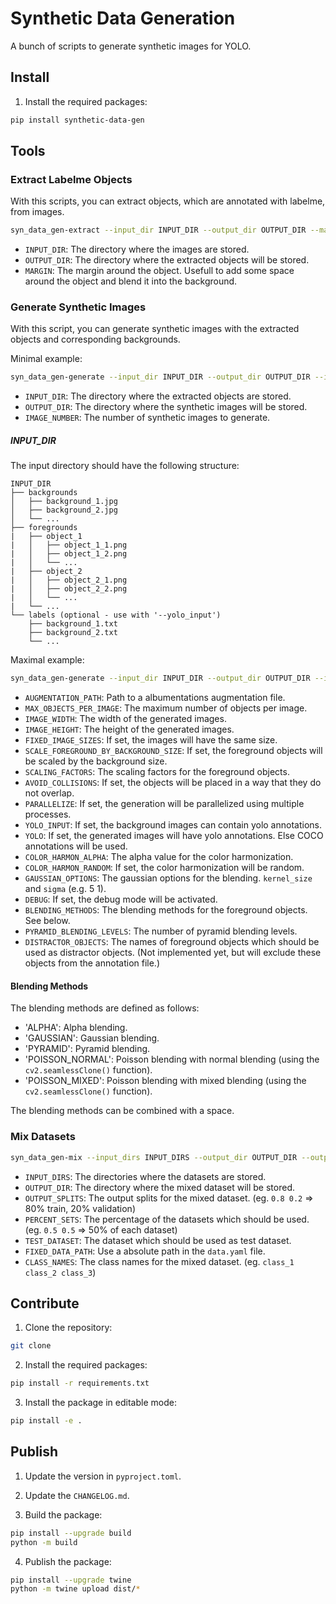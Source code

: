 # Synthetic Data Generation

A bunch of scripts to generate synthetic images for YOLO.

## Install

1. Install the required packages:

```bash
pip install synthetic-data-gen
```

## Tools

### Extract Labelme Objects

With this scripts, you can extract objects, which are annotated with labelme, from images.

```bash
syn_data_gen-extract --input_dir INPUT_DIR --output_dir OUTPUT_DIR --margin MARGIN
```

- `INPUT_DIR`: The directory where the images are stored.
- `OUTPUT_DIR`: The directory where the extracted objects will be stored.
- `MARGIN`: The margin around the object. Usefull to add some space around the object and blend it into the background.

### Generate Synthetic Images

With this script, you can generate synthetic images with the extracted objects and corresponding backgrounds.

Minimal example:

```bash
syn_data_gen-generate --input_dir INPUT_DIR --output_dir OUTPUT_DIR --image_number IMAGE_NUMBER
```

- `INPUT_DIR`: The directory where the extracted objects are stored.
- `OUTPUT_DIR`: The directory where the synthetic images will be stored.
- `IMAGE_NUMBER`: The number of synthetic images to generate.

##### INPUT_DIR

The input directory should have the following structure:

```
INPUT_DIR
├── backgrounds
│   ├── background_1.jpg
│   ├── background_2.jpg
│   └── ...
├── foregrounds
|   ├── object_1
|   │   ├── object_1_1.png
|   │   ├── object_1_2.png
|   │   └── ...
|   ├── object_2
|   │   ├── object_2_1.png
|   │   ├── object_2_2.png
|   │   └── ...
|   └── ...
└── labels (optional - use with '--yolo_input')
    ├── background_1.txt
    ├── background_2.txt
    └── ...
```

Maximal example:

```bash
syn_data_gen-generate --input_dir INPUT_DIR --output_dir OUTPUT_DIR --image_number IMAGE_NUMBER --augmentation_path AUGMENTATION_PATH --max_objects_per_image MAX_OBJECTS_PER_IMAGE --image_width IMAGE_WIDTH --image_height IMAGE_HEIGHT --fixed_image_sizes --scale_foreground_by_background_size --scaling_factors SCALING_FACTORS SCALING_FACTORS --avoid_collisions --parallelize --yolo_input --yolo --color_harmon_alpha COLOR_HARMON_ALPHA --color_harmon_random --gaussian_options GAUSSIAN_OPTIONS GAUSSIAN_OPTIONS --debug --blending_methods BLENDING_METHODS BLENDING_METHODS --pyramid_blending_levels PYRAMID_BLENDING_LEVELS --distractor_objects DISTRACTOR_OBJECTS DISTRACTOR_OBJECTS
```

- `AUGMENTATION_PATH`: Path to a albumentations augmentation file.
- `MAX_OBJECTS_PER_IMAGE`: The maximum number of objects per image.
- `IMAGE_WIDTH`: The width of the generated images.
- `IMAGE_HEIGHT`: The height of the generated images.
- `FIXED_IMAGE_SIZES`: If set, the images will have the same size.
- `SCALE_FOREGROUND_BY_BACKGROUND_SIZE`: If set, the foreground objects will be scaled by the background size.
- `SCALING_FACTORS`: The scaling factors for the foreground objects.
- `AVOID_COLLISIONS`: If set, the objects will be placed in a way that they do not overlap.
- `PARALLELIZE`: If set, the generation will be parallelized using multiple processes.
- `YOLO_INPUT`: If set, the background images can contain yolo annotations.
- `YOLO`: If set, the generated images will have yolo annotations. Else COCO annotations will be used.
- `COLOR_HARMON_ALPHA`: The alpha value for the color harmonization.
- `COLOR_HARMON_RANDOM`: If set, the color harmonization will be random.
- `GAUSSIAN_OPTIONS`: The gaussian options for the blending. `kernel_size` and `sigma` (e.g. 5 1).
- `DEBUG`: If set, the debug mode will be activated.
- `BLENDING_METHODS`: The blending methods for the foreground objects. See below.
- `PYRAMID_BLENDING_LEVELS`: The number of pyramid blending levels.
- `DISTRACTOR_OBJECTS`: The names of foreground objects which should be used as distractor objects. (Not implemented yet, but will exclude these objects from the annotation file.)

#### Blending Methods

The blending methods are defined as follows:

- 'ALPHA': Alpha blending.
- 'GAUSSIAN': Gaussian blending.
- 'PYRAMID': Pyramid blending.
- 'POISSON_NORMAL': Poisson blending with normal blending (using the `cv2.seamlessClone()` function).
- 'POISSON_MIXED': Poisson blending with mixed blending (using the `cv2.seamlessClone()` function).

The blending methods can be combined with a space.

### Mix Datasets

```bash
syn_data_gen-mix --input_dirs INPUT_DIRS --output_dir OUTPUT_DIR --output_splits OUTPUT_SPLITS --percent_sets PERCENT_SETS --test_dataset TEST_DATASET --fixed_data_path FIXED_DATA_PATH --class_names CLASS_NAMES
```

- `INPUT_DIRS`: The directories where the datasets are stored.
- `OUTPUT_DIR`: The directory where the mixed dataset will be stored.
- `OUTPUT_SPLITS`: The output splits for the mixed dataset. (eg. `0.8 0.2` => 80% train, 20% validation)
- `PERCENT_SETS`: The percentage of the datasets which should be used. (eg. `0.5 0.5` => 50% of each dataset)
- `TEST_DATASET`: The dataset which should be used as test dataset.
- `FIXED_DATA_PATH`: Use a absolute path in the `data.yaml` file.
- `CLASS_NAMES`: The class names for the mixed dataset. (eg. `class_1 class_2 class_3`)

## Contribute

1. Clone the repository:

```bash
git clone
```

2. Install the required packages:

```bash
pip install -r requirements.txt
```

3. Install the package in editable mode:

```bash
pip install -e .
```

## Publish

1. Update the version in `pyproject.toml`.

2. Update the `CHANGELOG.md`.

3. Build the package:

```bash
pip install --upgrade build
python -m build
```

4. Publish the package:

```bash
pip install --upgrade twine
python -m twine upload dist/*
```
